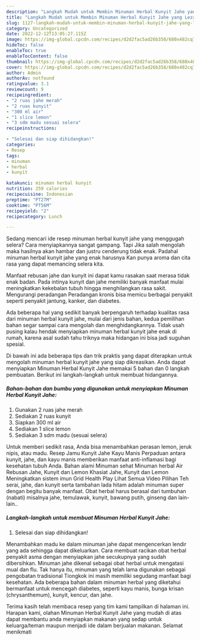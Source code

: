 ```yaml
---
description: "Langkah Mudah untuk Membin Minuman Herbal Kunyit Jahe yang Lezat Sekali"
title: "Langkah Mudah untuk Membin Minuman Herbal Kunyit Jahe yang Lezat Sekali"
slug: 1127-langkah-mudah-untuk-membin-minuman-herbal-kunyit-jahe-yang-lezat-sekali
category: Uncategorized
date: 2022-12-12T13:05:27.115Z
image: https://img-global.cpcdn.com/recipes/d2d2fac5ad26b358/680x482cq70/minuman-herbal-kunyit-jahe-foto-resep-utama.jpg
hideToc: false
enableToc: true
enableTocContent: false
thumbnail: https://img-global.cpcdn.com/recipes/d2d2fac5ad26b358/680x482cq70/minuman-herbal-kunyit-jahe-foto-resep-utama.jpg
cover: https://img-global.cpcdn.com/recipes/d2d2fac5ad26b358/680x482cq70/minuman-herbal-kunyit-jahe-foto-resep-utama.jpg
author: Admin
authorAv: notfound
ratingvalue: 3.1
reviewcount: 9
recipeingredient:
- "2 ruas jahe merah"
- "2 ruas kunyit"
- "300 ml air"
- "1 slice lemon"
- "3 sdm madu sesuai selera"
recipeinstructions:

- "Selesai dan siap dihidangkan!"
categories:
- Resep
tags:
- minuman
- herbal
- kunyit

katakunci: minuman herbal kunyit 
nutrition: 259 calories
recipecuisine: Indonesian
preptime: "PT27M"
cooktime: "PT56M"
recipeyield: "2"
recipecategory: Lunch

---
```



Sedang mencari ide resep minuman herbal kunyit jahe yang menggugah selera? Cara menyiapkannya sangat gampang. Tapi Jika salah mengolah maka hasilnya akan hambar dan justru cenderung tidak enak. Padahal minuman herbal kunyit jahe yang enak harusnya Kan punya aroma dan cita rasa yang dapat memancing selera kita.


Manfaat rebusan jahe dan kunyit ini dapat kamu rasakan saat merasa tidak enak badan. Pada intinya kunyit dan jahe memiliki banyak manfaat mulai meningkatkan kekebalan tubuh hingga menghilangkan rasa sakit. Mengurangi peradangan Peradangan kronis bisa memicu berbagai penyakit seperti penyakit jantung, kanker, dan diabetes.

Ada beberapa hal yang sedikit banyak berpengaruh terhadap kualitas rasa dari minuman herbal kunyit jahe, mulai dari jenis bahan, kedua pemilihan bahan segar sampai cara mengolah dan menghidangkannya. Tidak usah pusing kalau hendak menyiapkan minuman herbal kunyit jahe enak di rumah, karena asal sudah tahu triknya maka hidangan ini bisa jadi suguhan spesial.


Di bawah ini ada beberapa tips dan trik praktis yang dapat diterapkan untuk mengolah minuman herbal kunyit jahe yang siap dikreasikan. Anda dapat menyiapkan Minuman Herbal Kunyit Jahe memakai 5 bahan dan 0 langkah pembuatan. Berikut ini langkah-langkah untuk membuat hidangannya.

<!--inarticleads1-->

##### Bahan-bahan dan bumbu yang digunakan untuk menyiapkan Minuman Herbal Kunyit Jahe:

1. Gunakan 2 ruas jahe merah
1. Sediakan 2 ruas kunyit
1. Siapkan 300 ml air
1. Sediakan 1 slice lemon
1. Sediakan 3 sdm madu (sesuai selera)


Untuk memberi sedikit rasa, Anda bisa menambahkan perasan lemon, jeruk nipis, atau madu. Resep Jamu Kunyit Jahe Kayu Manis Perpaduan antara kunyit, jahe, dan kayu manis memberikan manfaat anti-inflamasi bagi kesehatan tubuh Anda. Bahan alami Minuman sehat Minuman herbal Air Rebusan Jahe, Kunyit dan Lemon Khasiat Jahe, Kunyit dan Lemon Meningkatkan sistem imun Grid Health Play Lihat Semua Video Pilihan Teh serai, jahe, dan kunyit serta tambahan lada hitam adalah minuman super dengan begitu banyak manfaat. Obat herbal harus berasal dari tumbuhan (nabati) misalnya jahe, temulawak, kunyit, bawang putih, ginseng dan lain-lain.. 

<!--inarticleads2-->

##### Langkah-langkah untuk membuat Minuman Herbal Kunyit Jahe:


1. Selesai dan siap dihidangkan!

Menambahkan madu ke dalam minuman jahe dapat mengencerkan lendir yang ada sehingga dapat dikeluarkan. Cara membuat racikan obat herbal penyakit asma dengan menyiapkan jahe secukupnya yang sudah dibersihkan. Minuman jahe dikenal sebagai obat herbal untuk mengatasi mual dan flu. Tak hanya itu, minuman yang telah lama digunakan sebagai pengobatan tradisional Tiongkok ini masih memiliki segudang manfaat bagi kesehatan. Ada beberapa bahan dalam minuman herbal yang diketahui bermanfaat untuk mencegah diabetes, seperti kayu manis, bunga krisan (chrysanthemum), kunyit, kencur, dan jahe. 

Terima kasih telah membaca resep yang tim kami tampilkan di halaman ini. Harapan kami, olahan Minuman Herbal Kunyit Jahe yang mudah di atas dapat membantu anda menyiapkan makanan yang sedap untuk keluarga/teman maupun menjadi ide dalam berjualan makanan. Selamat menikmati
